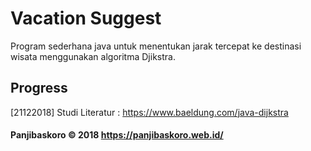 # Vacation Suggest

Program sederhana java untuk menentukan jarak tercepat ke destinasi wisata menggunakan algoritma Djikstra.

## Progress

[21122018]
Studi Literatur : 
https://www.baeldung.com/java-dijkstra



#### Panjibaskoro &copy; 2018 https://panjibaskoro.web.id/

